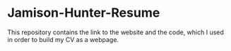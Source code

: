 # Jamison-Hunter-Resume
This repository contains the link to the website and the code, which I used in order to build my CV as a webpage. 
